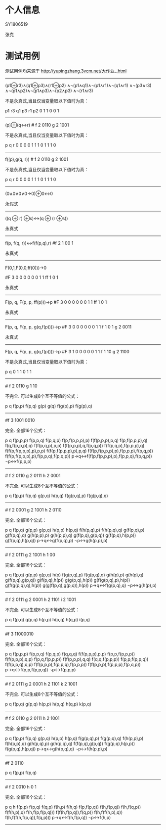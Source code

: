 # 个人信息

SY1806519

张克

# 测试用例

测试用例均来源于 http://yupingzhang.3vcm.net/大作业_.html

-------------------------------------------------------------------

(p1⊕r3)∧(q1⊕p3)∧(r1⊕p2) ∧¬(p1∧q1)∧¬(p1∧r1)∧¬(q1∧r1) ∧¬(p3∧r3) ∧¬(p1∧p2)∧¬(p1∧p3)∧¬(p2∧p3) ∧¬(r1∧r3)

不是永真式,当且仅当变量取以下值时为真： 

p1	r3	q1	p3	r1	p2
0	1	1	0	0	1

-------------------------------------------------------------------

(p)⊕(q↔r) # f 2 0110 g 2 1001

不是永真式,当且仅当变量取以下值时为真： 

p	q	r
0	0	0
0	1	1
1	0	1
1	1	0

--------------------------------------------------------------------

f((p),g(q, r)) # f 2 0110 g 2 1001

不是永真式,当且仅当变量取以下值时为真： 

p	q	r
0	0	0
0	1	1
1	0	1
1	1	0

-------------------------------------------------------------------

(0∧0∨0∨0→0)⊕0↔0

永假式

-----------------------------------------------------------------

((q ⊕ r) ⊕s)↔(q ⊕ (r ⊕s))

永真式 

-----------------------------------------------------------------

f(p, f(q, r))↔f(f(p,q),r) #f 2 1 00 1

永真式 

-----------------------------------------------------------------

F(0,1,F(0,0,ff(0)))→0

\#F 3 0 0 0 0 0 0 1 1 ff 1 0 1

永真式 

----------

F(p, q, F(p, p, ff(p)))→p #F 3 0 0 0 0 0 0 1 1 ff 1 0 1

永真式 

------

F(p, q, F(p, p, g(q,f(p))))→p #F 3 0 0 0 0 0 0 1 1 f 1 0 1 g 2 0011

永真式 

-----

F(p, q, F(p, p, g(q,f(p))))→p #F 3 1 0 0 0 0 0 1 1 f 1 10 g 2 1100

不是永真式,当且仅当变量取以下值时为真： 

p	q
0	1
1	0
1	1

-----

\# f 2 0110 g 1 10 

不完全.
可以生成8个互不等值的公式： 

p
q
f(p,p)
f(p,q)
g(p)
g(q)
f(g(p),p)
f(g(p),q)

----

\#f 3 1001 0010 

完全.
全部16个公式： 

p
q
f(p,p,p)
f(p,p,q)
f(p,q,p)
f(p,f(p,p,p),p)
f(f(p,p,p),p,q)
f(p,f(p,p,p),q)
f(q,f(p,p,p),q)
f(f(p,q,p),p,p)
f(f(p,p,p),q,f(p,q,p))
f(f(p,q,p),f(p,p,p),q)
f(f(p,f(p,p,p),p),p,p)
f(f(p,f(p,p,p),p),p,q)
f(f(p,f(p,p,p),p),f(p,p,p),f(p,q,p))
f(f(p,f(p,p,p),p),f(p,p,q),f(p,q,p))
p→q↔f(f(p,f(p,p,p),p),f(p,p,q),f(p,q,p))
¬p↔f(p,p,p)

----

\# f 2 0110 g 2 0111 h 2 0001

不完全.
可以生成8个互不等值的公式： 

p
q
f(p,p)
f(p,q)
g(p,q)
h(p,q)
f(g(p,q),p)
f(g(p,q),q)

----

\# f 2 0001 g 2 1001 h 2 0110 

完全.
全部16个公式： 

p
q
f(p,q)
g(p,p)
g(p,q)
h(p,p)
h(p,q)
f(h(p,q),p)
f(h(p,q),q)
g(f(p,q),p)
g(f(p,q),q)
g(h(p,p),p)
g(h(p,p),q)
g(f(p,q),g(p,q))
g(f(p,q),h(p,p))
g(f(p,q),h(p,q))
p→q↔g(f(p,q),p)
¬p↔g(h(p,p),p)

----

\# f 2 0111 g 2 1001 h 1 00 

完全.
全部16个公式： 

p
q
f(p,q)
g(p,p)
g(p,q)
h(p)
f(g(p,q),p)
f(g(p,q),q)
g(h(p),p)
g(h(p),q)
g(f(p,q),g(p,q))
g(f(p,q),h(p))
g(g(p,q),h(p))
g(f(g(p,q),p),h(p))
g(f(g(p,q),q),h(p))
g(g(f(p,q),g(p,q)),h(p))
p→q↔f(g(p,q),q)
¬p↔g(h(p),p)

-----

\# f 2 0111 g 2 0001 h 2 1101 i 2 1001

不完全.
可以生成8个互不等值的公式： 

p
q
f(p,q)
g(p,q)
h(p,p)
h(p,q)
h(q,p)
i(p,q)

---

\#f 3 11000010

完全.
全部16个公式： 

p
q
f(p,p,p)
f(p,p,q)
f(p,q,p)
f(q,q,q)
f(f(p,p,p),p,p)
f(p,p,f(p,p,p))
f(f(p,p,p),q,p)
f(p,q,f(p,p,p))
f(f(p,p,p),q,q)
f(q,q,f(p,p,p))
f(p,p,f(p,p,q))
f(f(p,p,q),q,p)
f(f(p,p,p),f(p,p,q),f(p,p,p))
f(f(p,p,p),f(p,p,p),f(p,q,p))
p→q↔f(p,p,f(p,p,q))
¬p↔f(p,p,p)

---

\# f 2 0111 g 2 0001 h 2 1101 k 2 1001

不完全.
可以生成8个互不等值的公式： 

p
q
f(p,q)
g(p,q)
h(p,p)
h(p,q)
h(q,p)
k(p,q)

---

\# f 2 0110 g 2 0111 h 2 1001 

完全.
全部16个公式： 

p
q
f(p,p)
f(p,q)
g(p,q)
h(p,p)
h(p,q)
f(g(p,q),p)
f(g(p,q),q)
f(h(p,p),p)
f(h(p,p),q)
g(h(p,q),p)
g(h(p,q),q)
f(f(p,q),g(p,q))
f(g(p,q),h(p,p))
f(g(p,q),h(p,q))
p→q↔g(h(p,q),q)
¬p↔f(h(p,p),p)

---

\#f 2 0110

p
q
f(p,p)
f(p,q)

---

\# f 2 0010 h 0 1

完全.
全部16个公式： 

p
q
h
f(p,p)
f(p,q)
f(q,p)
f(h,p)
f(h,q)
f(p,f(p,q))
f(h,f(p,q))
f(h,f(q,p))
f(f(h,p),q)
f(h,f(p,f(p,q)))
f(f(h,f(p,q)),f(q,p))
f(h,f(f(h,p),q))
f(h,f(f(h,f(p,q)),f(q,p)))
p→q↔f(h,f(p,q))
¬p↔f(h,p)

---

